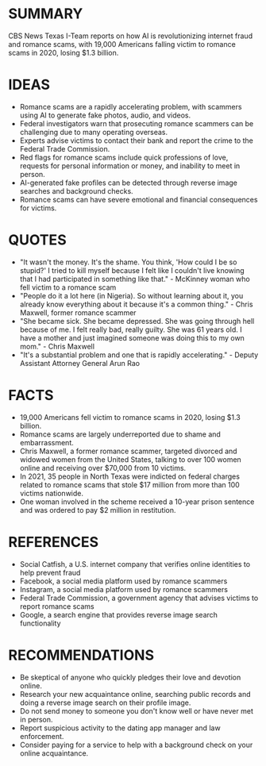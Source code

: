 # SUMMARY
CBS News Texas I-Team reports on how AI is revolutionizing internet fraud and romance scams, with 19,000 Americans falling victim to romance scams in 2020, losing $1.3 billion.

# IDEAS
* Romance scams are a rapidly accelerating problem, with scammers using AI to generate fake photos, audio, and videos.
* Federal investigators warn that prosecuting romance scammers can be challenging due to many operating overseas.
* Experts advise victims to contact their bank and report the crime to the Federal Trade Commission.
* Red flags for romance scams include quick professions of love, requests for personal information or money, and inability to meet in person.
* AI-generated fake profiles can be detected through reverse image searches and background checks.
* Romance scams can have severe emotional and financial consequences for victims.

# QUOTES
* "It wasn't the money. It's the shame. You think, 'How could I be so stupid?' I tried to kill myself because I felt like I couldn't live knowing that I had participated in something like that." - McKinney woman who fell victim to a romance scam
* "People do it a lot here (in Nigeria). So without learning about it, you already know everything about it because it's a common thing." - Chris Maxwell, former romance scammer
* "She became sick. She became depressed. She was going through hell because of me. I felt really bad, really guilty. She was 61 years old. I have a mother and just imagined someone was doing this to my own mom." - Chris Maxwell
* "It's a substantial problem and one that is rapidly accelerating." - Deputy Assistant Attorney General Arun Rao

# FACTS
* 19,000 Americans fell victim to romance scams in 2020, losing $1.3 billion.
* Romance scams are largely underreported due to shame and embarrassment.
* Chris Maxwell, a former romance scammer, targeted divorced and widowed women from the United States, talking to over 100 women online and receiving over $70,000 from 10 victims.
* In 2021, 35 people in North Texas were indicted on federal charges related to romance scams that stole $17 million from more than 100 victims nationwide.
* One woman involved in the scheme received a 10-year prison sentence and was ordered to pay $2 million in restitution.

# REFERENCES
* Social Catfish, a U.S. internet company that verifies online identities to help prevent fraud
* Facebook, a social media platform used by romance scammers
* Instagram, a social media platform used by romance scammers
* Federal Trade Commission, a government agency that advises victims to report romance scams
* Google, a search engine that provides reverse image search functionality

# RECOMMENDATIONS
* Be skeptical of anyone who quickly pledges their love and devotion online.
* Research your new acquaintance online, searching public records and doing a reverse image search on their profile image.
* Do not send money to someone you don't know well or have never met in person.
* Report suspicious activity to the dating app manager and law enforcement.
* Consider paying for a service to help with a background check on your online acquaintance.
